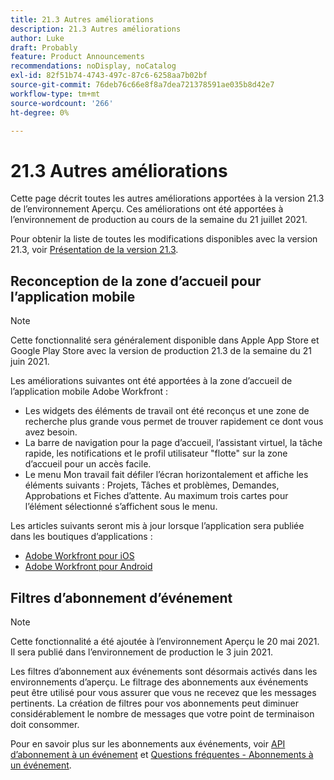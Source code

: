 ```yaml
---
title: 21.3 Autres améliorations
description: 21.3 Autres améliorations
author: Luke
draft: Probably
feature: Product Announcements
recommendations: noDisplay, noCatalog
exl-id: 82f51b74-4743-497c-87c6-6258aa7b02bf
source-git-commit: 76deb76c66e8f8a7dea721378591ae035b8d42e7
workflow-type: tm+mt
source-wordcount: '266'
ht-degree: 0%

---
```


# 21.3 Autres améliorations

Cette page décrit toutes les autres améliorations apportées à la version 21.3 de l’environnement Aperçu. Ces améliorations ont été apportées à l’environnement de production au cours de la semaine du 21 juillet 2021.

Pour obtenir la liste de toutes les modifications disponibles avec la version 21.3, voir [Présentation de la version 21.3](../../../product-announcements/product-releases/21.3-release-activity/21-3-release-overview.md).

## Reconception de la zone d’accueil pour l’application mobile

>[!NOTE]
>
>Cette fonctionnalité sera généralement disponible dans Apple App Store et Google Play Store avec la version de production 21.3 de la semaine du 21 juin 2021.

Les améliorations suivantes ont été apportées à la zone d’accueil de l’application mobile Adobe Workfront :

* Les widgets des éléments de travail ont été reconçus et une zone de recherche plus grande vous permet de trouver rapidement ce dont vous avez besoin.
* La barre de navigation pour la page d’accueil, l’assistant virtuel, la tâche rapide, les notifications et le profil utilisateur &quot;flotte&quot; sur la zone d’accueil pour un accès facile.
* Le menu Mon travail fait défiler l’écran horizontalement et affiche les éléments suivants : Projets, Tâches et problèmes, Demandes, Approbations et Fiches d’attente. Au maximum trois cartes pour l’élément sélectionné s’affichent sous le menu.

Les articles suivants seront mis à jour lorsque l’application sera publiée dans les boutiques d’applications :

* [Adobe Workfront pour iOS](../../../workfront-basics/mobile-apps/using-the-workfront-mobile-app/workfront-for-ios.md)
* [Adobe Workfront pour Android](../../../workfront-basics/mobile-apps/using-the-workfront-mobile-app/workfront-for-android.md)

## Filtres d’abonnement d’événement

>[!NOTE]
>
>Cette fonctionnalité a été ajoutée à l’environnement Aperçu le 20 mai 2021. Il sera publié dans l’environnement de production le 3 juin 2021.

Les filtres d’abonnement aux événements sont désormais activés dans les environnements d’aperçu. Le filtrage des abonnements aux événements peut être utilisé pour vous assurer que vous ne recevez que les messages pertinents. La création de filtres pour vos abonnements peut diminuer considérablement le nombre de messages que votre point de terminaison doit consommer.

Pour en savoir plus sur les abonnements aux événements, voir [API d’abonnement à un événement](../../../wf-api/general/event-subs-api.md) et [Questions fréquentes - Abonnements à un événement](../../../wf-api/general/event-subs-faq.md).
